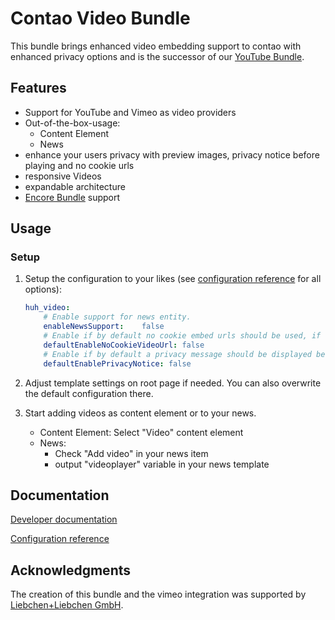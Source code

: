 # Contao Video Bundle

This bundle brings enhanced video embedding support to contao with enhanced privacy options and is the successor of our [YouTube Bundle](https://github.com/heimrichhannot/contao-youtube-bundle). 

## Features
* Support for YouTube and Vimeo as video providers
* Out-of-the-box-usage: 
    * Content Element
    * News
* enhance your users privacy with preview images, privacy notice before playing and no cookie urls
* responsive Videos
* expandable architecture
* [Encore Bundle](https://github.com/heimrichhannot/contao-encore-bundle) support

## Usage

### Setup

1. Setup the configuration to your likes (see [configuration reference](docs/configuration.md) for all options):

    ```yaml
    huh_video:
        # Enable support for news entity.
        enableNewsSupport:    false
        # Enable if by default no cookie embed urls should be used, if supported by the video provider. This can be overwritten on root pages.
        defaultEnableNoCookieVideoUrl: false
        # Enable if by default a privacy message should be displayed before playing the video. This can be overwritten on root pages.
        defaultEnablePrivacyNotice: false
    ```
1. Adjust template settings on root page if needed. You can also overwrite the default configuration there. 

1. Start adding videos as content element or to your news.
    * Content Element: Select "Video" content element
    * News:
        * Check "Add video" in your news item
        * output "videoplayer" variable in your news template

## Documentation

[Developer documentation](docs/developers.md)

[Configuration reference](docs/configuration.md)
 
 
## Acknowledgments

The creation of this bundle and the vimeo integration was supported by [Liebchen+Liebchen GmbH](https://www.lplusl.de/).